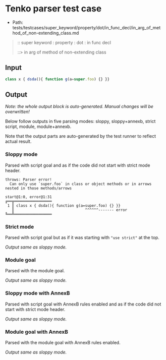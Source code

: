 # Tenko parser test case

- Path: tests/testcases/super_keyword/property/dot/in_func_decl/in_arg_of_method_of_non-extending_class.md

> :: super keyword : property : dot : in func decl
>
> ::> in arg of method of non-extending class

## Input

`````js
class x { dsda(){ function g(a=super.foo) {} }}
`````

## Output

_Note: the whole output block is auto-generated. Manual changes will be overwritten!_

Below follow outputs in five parsing modes: sloppy, sloppy+annexb, strict script, module, module+annexb.

Note that the output parts are auto-generated by the test runner to reflect actual result.

### Sloppy mode

Parsed with script goal and as if the code did not start with strict mode header.

`````
throws: Parser error!
  Can only use `super.foo` in class or object methods or in arrows nested in those methods/arrows

start@1:0, error@1:31
╔══╦═════════════════
 1 ║ class x { dsda(){ function g(a=super.foo) {} }}
   ║                                ^^^^^^------- error
╚══╩═════════════════

`````

### Strict mode

Parsed with script goal but as if it was starting with `"use strict"` at the top.

_Output same as sloppy mode._

### Module goal

Parsed with the module goal.

_Output same as sloppy mode._

### Sloppy mode with AnnexB

Parsed with script goal with AnnexB rules enabled and as if the code did not start with strict mode header.

_Output same as sloppy mode._

### Module goal with AnnexB

Parsed with the module goal with AnnexB rules enabled.

_Output same as sloppy mode._
